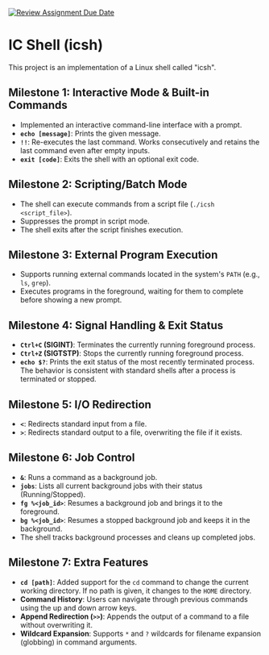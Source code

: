 [![Review Assignment Due Date](https://classroom.github.com/assets/deadline-readme-button-22041afd0340ce965d47ae6ef1cefeee28c7c493a6346c4f15d667ab976d596c.svg)](https://classroom.github.com/a/WIXYXthJ)
# IC Shell (icsh)

This project is an implementation of a Linux shell called "icsh".

## Milestone 1: Interactive Mode & Built-in Commands
- Implemented an interactive command-line interface with a prompt.
- **`echo [message]`**: Prints the given message.
- **`!!`**: Re-executes the last command. Works consecutively and retains the last command even after empty inputs.
- **`exit [code]`**: Exits the shell with an optional exit code.

## Milestone 2: Scripting/Batch Mode
- The shell can execute commands from a script file (`./icsh <script_file>`).
- Suppresses the prompt in script mode.
- The shell exits after the script finishes execution.

## Milestone 3: External Program Execution
- Supports running external commands located in the system's `PATH` (e.g., `ls`, `grep`).
- Executes programs in the foreground, waiting for them to complete before showing a new prompt.

## Milestone 4: Signal Handling & Exit Status
- **`Ctrl+C` (SIGINT)**: Terminates the currently running foreground process.
- **`Ctrl+Z` (SIGTSTP)**: Stops the currently running foreground process.
- **`echo $?`**: Prints the exit status of the most recently terminated process. The behavior is consistent with standard shells after a process is terminated or stopped.

## Milestone 5: I/O Redirection
- **`<`**: Redirects standard input from a file.
- **`>`**: Redirects standard output to a file, overwriting the file if it exists.

## Milestone 6: Job Control
- **`&`**: Runs a command as a background job.
- **`jobs`**: Lists all current background jobs with their status (Running/Stopped).
- **`fg %<job_id>`**: Resumes a background job and brings it to the foreground.
- **`bg %<job_id>`**: Resumes a stopped background job and keeps it in the background.
- The shell tracks background processes and cleans up completed jobs.

## Milestone 7: Extra Features
- **`cd [path]`**: Added support for the `cd` command to change the current working directory. If no path is given, it changes to the `HOME` directory.
- **Command History**: Users can navigate through previous commands using the up and down arrow keys.
- **Append Redirection (`>>`)**: Appends the output of a command to a file without overwriting it.
- **Wildcard Expansion**: Supports `*` and `?` wildcards for filename expansion (globbing) in command arguments. 